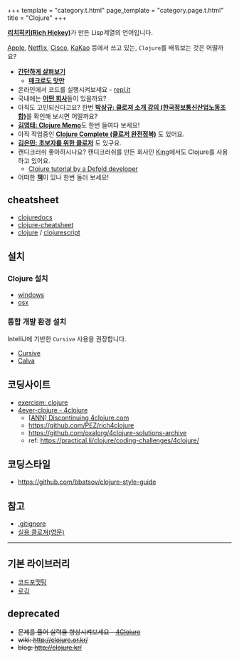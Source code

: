 +++
template = "category.t.html"
page_template = "category.page.t.html"
title = "Clojure"
+++

[**리치히키(Rich Hickey)**](richhickey)가 만든 Lisp계열의 언어입니다.

[Apple](https://apple.com), [Netflix](https://www.netflix.com), [Cisco](https://www.cisco.com), [KaKao](https://www.kakaocorp.com/) 등에서 쓰고 있는, `Clojure`를 배워보는 것은 어떨까요?

- [**간단하게 살펴보기**](https://learnxinyminutes.com/docs/ko-kr/clojure-kr/)
  - [**매크로도 맛만**](https://github.com/adambard/learnxinyminutes-docs/pull/4806/files?short_path=427657d#diff-427657d38a43f98375e1b3674376f60a24b00a3242d991aba632bec2e0bdd9ac)
- 온라인에서 코드를 실행시켜보세요 - [repl.it](https://repl.it/languages/clojure)
- 국내에는 [**어떤 회사**](clojure-company)들이 있을까요?
- 아직도 고민되신다고요? 한번 [**박상규: 클로져 소개 강의 (한국정보통신산업노동조합)**](https://www.slideshare.net/SangKyuPark1/ss-18350615)를 확인해 보시면 어떨까요?
- [**김영태: Clojure Memo**](https://philoskim.github.io/doc/index.html)도 한번 들여다 보세요!
- 아직 작업중인 [**Clojure Complete (클로저 완전정복)**](https://clojure-kr.github.io/clojure-complete/) 도 있어요.
- [**김은민: 초보자를 위한 클로저**](https://eunmin.gitbooks.io/clojure-for-beginners) 도 있구요.
- 캔디크러쉬 좋아하시나요? 캔디크러쉬를 만든 회사인 [King](https://king.com)에서도 Clojure를 사용하고 있어요.
  -  [Clojure tutorial by a Defold developer](https://www.youtube.com/playlist?list=PLXsXu5srjNlxI7b2smnHxDeMMwR4mVZ2m)
- 어떠한 [**책**](/etc/book/#clojure)이 있나 한번 둘러 보세요!

## cheatsheet

- [clojuredocs](https://clojuredocs.org/)
- [clojure-cheatsheet](https://clojure.org/api/cheatsheet)
- [clojure](https://jafingerhut.github.io/cheatsheet/clojuredocs/cheatsheet-tiptip-no-cdocs-summary.html) / [clojurescript](https://cljs.info/cheatsheet/)

## 설치

### Clojure 설치

- [windows](./setup_windows)
- [osx](./setup_osx)

### 통합 개발 환경 설치

IntelliJ에 기반한 `Cursive` 사용을 권장합니다.

- [Cursive](https://github.com/clojure-kr/clojure-complete/blob/master/Development-Environments/intellij.adoc)
- [Calva](setup_calva)

## 코딩사이트

- [exercism: clojure](https://exercism.org/tracks/clojure)
- [4ever-clojure - 4clojure](https://4clojure.oxal.org/)
  - [[ANN] Discontinuing 4clojure.com](https://groups.google.com/g/clojure/c/ZWmDEzvn-Js/m/ad4gKdLEAgAJ)
  - <https://github.com/PEZ/rich4clojure>
  - <https://github.com/oxalorg/4clojure-solutions-archive>
  - ref: <https://practical.li/clojure/coding-challenges/4clojure/>


## 코딩스타일

- <https://github.com/bbatsov/clojure-style-guide>

## 참고

- [.gitignore](https://github.com/github/gitignore/blob/main/Clojure.gitignore)
- [실용 클로져(영문)](https://practical.li/clojure/)


----

## 기본 라이브러리

- [코드포맷팅](https://github.com/weavejester/cljfmt)
- [로깅](https://github.com/clojure/tools.logging)

## deprecated

- ~~문제를 풀어 실력을 향상시켜보세요 - [4Clojure](http://www.4clojure.com/)~~
- ~~wiki: <http://clojure.or.kr/>~~
- ~~blog: <http://clojure.kr/>~~
